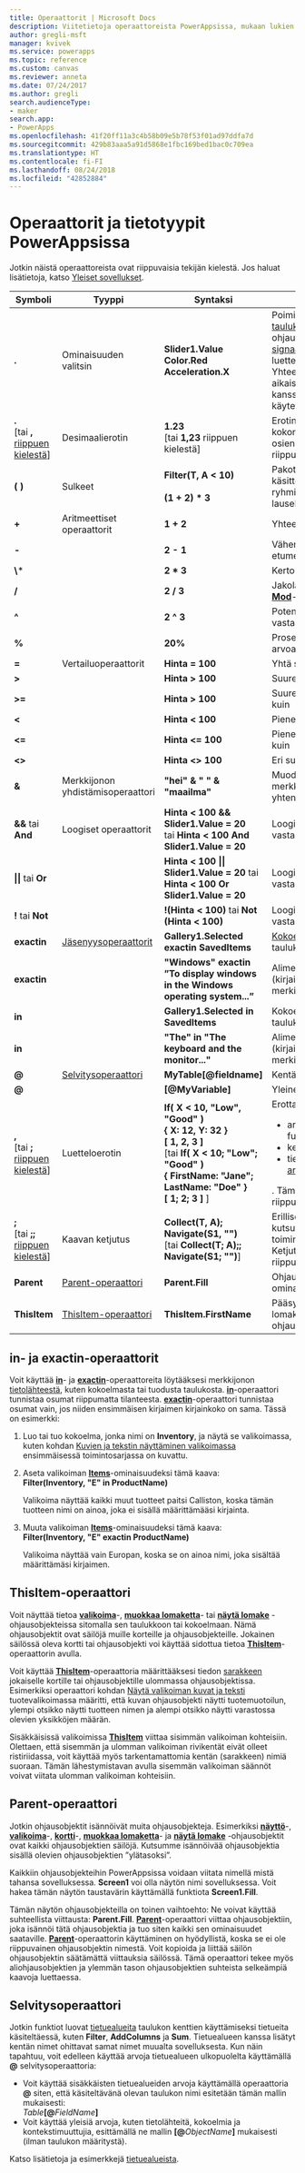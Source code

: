 ```yaml
---
title: Operaattorit | Microsoft Docs
description: Viitetietoja operaattoreista PowerAppsissa, mukaan lukien syntaksi ja esimerkkejä
author: gregli-msft
manager: kvivek
ms.service: powerapps
ms.topic: reference
ms.custom: canvas
ms.reviewer: anneta
ms.date: 07/24/2017
ms.author: gregli
search.audienceType:
- maker
search.app:
- PowerApps
ms.openlocfilehash: 41f20ff11a3c4b58b09e5b78f53f01ad97ddfa7d
ms.sourcegitcommit: 429b83aaa5a91d5868e1fbc169bed1bac0c709ea
ms.translationtype: HT
ms.contentlocale: fi-FI
ms.lasthandoff: 08/24/2018
ms.locfileid: "42852884"
---
```

# <a name="operators-and-data-types-in-powerapps"></a>Operaattorit ja tietotyypit PowerAppsissa
Jotkin näistä operaattoreista ovat riippuvaisia tekijän kielestä.  Jos haluat lisätietoja, katso [Yleiset sovellukset](../global-apps.md).


|                               Symboli                                |                        Tyyppi                         |                                                                                    Syntaksi                                                                                    |                                                                                                                           Kuvaus                                                                                                                            |
|---------------------------------------------------------------------|-----------------------------------------------------|------------------------------------------------------------------------------------------------------------------------------------------------------------------------------|------------------------------------------------------------------------------------------------------------------------------------------------------------------------------------------------------------------------------------------------------------------|
|                                **.**                                |                  Ominaisuuden valitsin                  |                                                               **Slider1.Value<br>Color.Red<br>Acceleration.X**                                                               |                                               Poimii ominaisuuden [taulukosta](../working-with-tables.md), ohjausobjektista, [signaalista](signals.md) tai luetteloinnista.  Yhteensopivuus aikaisempien versioiden kanssa, **!** on myös käytettävissä.                                                |
| **.**<br>[tai **,** [riippuen kielestä](../global-apps.md)]  |                  Desimaalierotin                  |                                                             **1.23**<br>[tai **1,23** riippuen kielestä]                                                              |                                                                              Erotin numeron kokonaisosien ja murto-osien välissä.  Merkki on riippuvainen kielestä.                                                                              |
|                               **( )**                               |                     Sulkeet                     |                                                               **Filter(T, A &lt; 10)**<br><br>**(1 + 2) \* 3**                                                               |                                                                                           Pakottaa käsittelyjärjestyksen ja ryhmittää suuremman lausekkeen alilausekkeet                                                                                           |
|                                **+**                                |                Aritmeettiset operaattorit                 |                                                                                  **1 + 2**                                                                                   |                                                                                                                             Yhteenlasku                                                                                                                             |
|                                **-**                                |                       &nbsp;                        |                                                                                  **2 - 1**                                                                                   |                                                                                                                       Vähennyslasku ja etumerkki                                                                                                                       |
|                              **\\**\*                               |                       &nbsp;                        |                                                                                  **2 \* 3**                                                                                  |                                                                                                                          Kertolasku                                                                                                                          |
|                                **/**                                |                       &nbsp;                        |                                                                                  **2 / 3**                                                                                   |                                                                                                   Jakolasku (katso myös **[Mod](function-mod.md)**-funktio)                                                                                                    |
|                                **^**                                |                       &nbsp;                        |                                                                                  **2 ^ 3**                                                                                   |                                                                                          Potenssiin korotus, vastaa **[Power](function-numericals.md)**-funktiota                                                                                          |
|                                **%**                                |                       &nbsp;                        |                                                                                   **20%**                                                                                    |                                                                                                         Prosenttiosuus (vastaa arvoa &quot;\* 1/100&quot;)                                                                                                          |
|                                **=**                                |                Vertailuoperaattorit                 |                                                                               **Hinta = 100**                                                                                |                                                                                                                             Yhtä suuri kuin                                                                                                                             |
|                              **&gt;**                               |                       &nbsp;                        |                                                                              **Hinta &gt; 100**                                                                              |                                                                                                                           Suurempi kuin                                                                                                                           |
|                              **&gt;=**                              |                       &nbsp;                        |                                                                             **Hinta &gt; 100**                                                                              |                                                                                                                     Suurempi tai yhtä suuri kuin                                                                                                                     |
|                              **&lt;**                               |                       &nbsp;                        |                                                                              **Hinta &lt; 100**                                                                              |                                                                                                                            Pienempi kuin                                                                                                                             |
|                              **&lt;=**                              |                       &nbsp;                        |                                                                             **Hinta &lt;= 100**                                                                              |                                                                                                                      Pienempi tai yhtä suuri kuin                                                                                                                       |
|                            **&lt;&gt;**                             |                       &nbsp;                        |                                                                            **Hinta &lt;&gt; 100**                                                                            |                                                                                                                           Eri suuri kuin                                                                                                                           |
|                              **&amp;**                              |            Merkkijonon yhdistämisoperaattori            |                                                      **&quot;hei&quot; &amp; &quot; &quot; &amp; &quot;maailma&quot;**                                                       |                                                                                                             Muodostaa useista merkkijonoista yhtenäisen näkymän                                                                                                             |
|                      **&amp;&amp;** tai **And**                      |                  Loogiset operaattorit                  |                                       **Hinta &lt; 100 &amp;&amp; Slider1.Value = 20**<br>tai **Hinta &lt; 100 And Slider1.Value = 20**                                       |                                                                                         Looginen yhdistäminen, vastaa **[And](function-logicals.md)**-funktiota                                                                                          |
|                     **&#124;&#124;** tai **Or**                      |                       &nbsp;                        |                                        **Hinta &lt; 100 &#124;&#124; Slider1.Value = 20** tai **Hinta &lt; 100 Or Slider1.Value = 20**                                        |                                                                                          Looginen erottaminen, vastaa **[Or](function-logicals.md)**-funktiota                                                                                          |
|                          **!** tai **Not**                           |                       &nbsp;                        |                                                              **!(Hinta &lt; 100)** tai **Not (Hinta &lt; 100)**                                                               |                                                                                           Looginen negaatio, vastaa **[Not](function-logicals.md)**-funktiota                                                                                           |
|                             **exactin**                             |  [Jäsenyysoperaattorit](#in-and-exactin-operators)  |                                                                   **Gallery1.Selected exactin SavedItems**                                                                   |                                                                                       [Kokoelmaan](../working-with-data-sources.md#collections) tai taulukkoon kuuluva                                                                                        |
|                             **exactin**                             |                       &nbsp;                        |                                           **&quot;Windows&quot; exactin ”To display windows in the Windows operating system...”**                                            |                                                                                                                 Alimerkkijonotesti (kirjainkoko on merkitsevä)                                                                                                                  |
|                               **in**                                |                       &nbsp;                        |                                                                     **Gallery1.Selected in SavedItems**                                                                      |                                                                                                               Kokoelmaan tai taulukkoon kuuluva                                                                                                               |
|                               **in**                                |                       &nbsp;                        |                                                      **&quot;The&quot; in &quot;The keyboard and the monitor...&quot;**                                                      |                                                                                                                Alimerkkijonotesti (kirjainkoko ei ole merkitsevä)                                                                                                                 |
|                                **@**                                | [Selvitysoperaattori](#disambiguation-operator) |                                                                           **MyTable[@fieldname]**                                                                            |                                                                                                                       Kentän selvitys                                                                                                                       |
|                                **@**                                |                       &nbsp;                        |                                                                              **[@MyVariable]**                                                                               |                                                                                                                      Yleinen selvitys                                                                                                                       |
| **,**<br>[tai **;** [riippuen kielestä](../global-apps.md)]  |                   Luetteloerotin                    | **If( X < 10, "Low", "Good" )**<br>**{ X: 12, Y: 32 }**<br>**[ 1, 2, 3 ]**<br>[tai **If( X < 10; "Low"; "Good" )<br>{ FirstName: "Jane"; LastName: "Doe" }<br>[ 1; 2; 3 ]** ] | Erottaa: <ul><li>argumentit funktiokutsuissa</li><li>kentät [tietueessa](../working-with-tables.md#elements-of-a-table)</li><li>tietueet [arvotaulukossa](../working-with-tables.md#inline-syntax)</li></ul>.  Tämä merkki on riippuvainen kielestä. |
| **;**<br>[tai **;;** [riippuen kielestä](../global-apps.md)] |                  Kaavan ketjutus                   |                                     **Collect(T, A); Navigate(S1, &quot;&quot;)**<br>[tai **Collect(T; A);; Navigate(S1; &quot;&quot;)**]                                     |                                                                          Erilliset funktioiden kutsut toimintaominaisuuksissa.  Ketjutusoperaattori on riippuvainen kielestä.                                                                          |
|                             **Parent**                              |         [Parent-operaattori](#parent-operator)         |                                                                               **Parent.Fill**                                                                                |                                                                                                           Ohjausobjektin säilön ominaisuuksien käyttö                                                                                                            |
|                            **ThisItem**                             |       [ThisItem-operaattori](#thisitem-operator)       |                                                                            **ThisItem.FirstName**                                                                            |                                                                                                          Pääsy valikoiman tai lomakkeen ohjausobjektin kenttiin                                                                                                           |

## <a name="in-and-exactin-operators"></a>in- ja exactin-operaattorit
Voit käyttää **[in](operators.md#in-and-exactin-operators)**- ja **[exactin](operators.md#in-and-exactin-operators)**-operaattoreita löytääksesi merkkijonon [tietolähteestä](../working-with-data-sources.md), kuten kokoelmasta tai tuodusta taulukosta. **[in](operators.md#in-and-exactin-operators)**-operaattori tunnistaa osumat riippumatta tilanteesta. **[exactin](operators.md#in-and-exactin-operators)**-operaattori tunnistaa osumat vain, jos niiden ensimmäisen kirjaimen kirjainkoko on sama. Tässä on esimerkki:

1. Luo tai tuo kokoelma, jonka nimi on **Inventory**, ja näytä se valikoimassa, kuten kohdan [Kuvien ja tekstin näyttäminen valikoimassa](../show-images-text-gallery-sort-filter.md) ensimmäisessä toimintosarjassa on kuvattu.
2. Aseta valikoiman **[Items](../controls/properties-core.md)**-ominaisuudeksi tämä kaava:
   <br>**Filter(Inventory, "E" in ProductName)**

    Valikoima näyttää kaikki muut tuotteet paitsi Calliston, koska tämän tuotteen nimi on ainoa, joka ei sisällä määrittämääsi kirjainta.
3. Muuta valikoiman **[Items](../controls/properties-core.md)**-ominaisuudeksi tämä kaava:
   <br>**Filter(Inventory, "E" exactin ProductName)**

    Valikoima näyttää vain Europan, koska se on ainoa nimi, joka sisältää määrittämäsi kirjaimen.

## <a name="thisitem-operator"></a>ThisItem-operaattori
Voit näyttää tietoa **[valikoima](../controls/control-gallery.md)**-, **[muokkaa lomaketta](../controls/control-form-detail.md)**- tai **[näytä lomake](../controls/control-form-detail.md)** -ohjausobjekteissa sitomalla sen taulukkoon tai kokoelmaan.  Nämä ohjausobjektit ovat säilöjä muille korteille ja ohjausobjekteille.  Jokainen säilössä oleva kortti tai ohjausobjekti voi käyttää sidottua tietoa **[ThisItem](operators.md#thisitem-operator)**-operaattorin avulla.   

Voit käyttää **[ThisItem](operators.md#thisitem-operator)**-operaattoria määrittääksesi tiedon [sarakkeen](../working-with-tables.md#columns) jokaiselle kortille tai ohjausobjektille ulommassa ohjausobjektissa. Esimerkiksi operaattori kohdan [Näytä valikoiman kuvat ja teksti](../show-images-text-gallery-sort-filter.md) tuotevalikoimassa määritti, että kuvan ohjausobjekti näytti tuotemuotoilun, ylempi otsikko näytti tuotteen nimen ja alempi otsikko näytti varastossa olevien yksikköjen määrän.

Sisäkkäisissä valikoimissa **[ThisItem](operators.md#thisitem-operator)** viittaa sisimmän valikoiman kohteisiin. Olettaen, että sisemmän ja ulomman valikoiman rivikentät eivät olleet ristiriidassa, voit käyttää myös tarkentamattomia kentän (sarakkeen) nimiä suoraan. Tämän lähestymistavan avulla sisemmän valikoiman säännöt voivat viitata ulomman valikoiman kohteisiin.

## <a name="parent-operator"></a>Parent-operaattori
Jotkin ohjausobjektit isännöivät muita ohjausobjekteja. Esimerkiksi **[näyttö](../controls/control-screen.md)**-, **[valikoima](../controls/control-gallery.md)**-, **[kortti](../controls/control-card.md)**-, **[muokkaa lomaketta](../controls/control-form-detail.md)**- ja **[näytä lomake](../controls/control-form-detail.md)** -ohjausobjektit ovat kaikki ohjausobjektien säilöjä. Kutsumme isännöivää ohjausobjektia sisällä olevien ohjausobjektien ”ylätasoksi”.

Kaikkiin ohjausobjekteihin PowerAppsissa voidaan viitata nimellä mistä tahansa sovelluksessa. **Screen1** voi olla näytön nimi sovelluksessa. Voit hakea tämän näytön taustavärin käyttämällä funktiota **Screen1.Fill**.

Tämän näytön ohjausobjekteilla on toinen vaihtoehto: Ne voivat käyttää suhteellista viittausta: **Parent.Fill**. **[Parent](operators.md#parent-operator)**-operaattori viittaa ohjausobjektiin, joka isännöi tätä ohjausobjektia ja tuo siten kaikki sen ominaisuudet saataville. **[Parent](operators.md#parent-operator)**-operaattorin käyttäminen on hyödyllistä, koska se ei ole riippuvainen ohjausobjektin nimestä. Voit kopioida ja liittää säilön ohjausobjektin säätämättä viittauksia säilössä. Tämä operaattori tekee myös aliohjausobjektien ja ylemmän tason ohjausobjektien suhteista selkeämpiä kaavoja luettaessa.

## <a name="disambiguation-operator"></a>Selvitysoperaattori
Jotkin funktiot luovat [tietuealueita](../working-with-tables.md#record-scope) taulukon kenttien käyttämiseksi tietueita käsiteltäessä, kuten **Filter**, **AddColumns** ja **Sum**.  Tietuealueen kanssa lisätyt kentän nimet ohittavat samat nimet muualta sovelluksesta.  Kun näin tapahtuu, voit edelleen käyttää arvoja tietuealueen ulkopuolelta käyttämällä **@** selvitysoperaattoria:

* Voit käyttää sisäkkäisten tietuealueiden arvoja käyttämällä operaattoria **@** siten, että käsiteltävänä olevan taulukon nimi esitetään tämän mallin mukaisesti:<br>_Table_**[@**_FieldName_**]**
* Voit käyttää yleisiä arvoja, kuten tietolähteitä, kokoelmia ja kontekstimuuttujia, esittämällä ne mallin **[@**_ObjectName_**]** mukaisesti (ilman taulukon määritystä).

Katso lisätietoja ja esimerkkejä [tietuealueista](../working-with-tables.md#record-scope).


